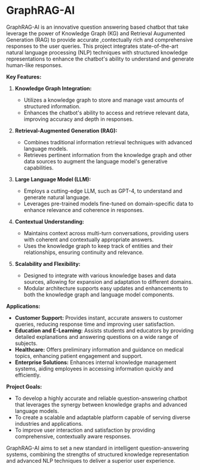 # GraphRAG-AI
GraphRAG-AI is an innovative question answering based chatbot that take leverage the power of Knowledge Graph (KG) and Retrieval Augumented Generation (RAG)
to provide accurate ,contectually rich and comprehensive responses to the user queries. This project integrates state-of-the-art natural language processing (NLP) techniques with structured knowledge representations to enhance the chatbot's ability to understand and generate human-like responses.

**Key Features:**

1. **Knowledge Graph Integration:**
   - Utilizes a knowledge graph to store and manage vast amounts of structured information.
   - Enhances the chatbot's ability to access and retrieve relevant data, improving accuracy and depth in responses.

2. **Retrieval-Augmented Generation (RAG):**
   - Combines traditional information retrieval techniques with advanced language models.
   - Retrieves pertinent information from the knowledge graph and other data sources to augment the language model's generative capabilities.

3. **Large Language Model (LLM):**
   - Employs a cutting-edge LLM, such as GPT-4, to understand and generate natural language.
   - Leverages pre-trained models fine-tuned on domain-specific data to enhance relevance and coherence in responses.

4. **Contextual Understanding:**
   - Maintains context across multi-turn conversations, providing users with coherent and contextually appropriate answers.
   - Uses the knowledge graph to keep track of entities and their relationships, ensuring continuity and relevance.

5. **Scalability and Flexibility:**
   - Designed to integrate with various knowledge bases and data sources, allowing for expansion and adaptation to different domains.
   - Modular architecture supports easy updates and enhancements to both the knowledge graph and language model components.

**Applications:**

- **Customer Support:** Provides instant, accurate answers to customer queries, reducing response time and improving user satisfaction.
- **Education and E-Learning:** Assists students and educators by providing detailed explanations and answering questions on a wide range of subjects.
- **Healthcare:** Offers preliminary information and guidance on medical topics, enhancing patient engagement and support.
- **Enterprise Solutions:** Enhances internal knowledge management systems, aiding employees in accessing information quickly and efficiently.

**Project Goals:**

- To develop a highly accurate and reliable question-answering chatbot that leverages the synergy between knowledge graphs and advanced language models.
- To create a scalable and adaptable platform capable of serving diverse industries and applications.
- To improve user interaction and satisfaction by providing comprehensive, contextually aware responses.

GraphRAG-AI aims to set a new standard in intelligent question-answering systems, combining the strengths of structured knowledge representation and advanced NLP techniques to deliver a superior user experience.

